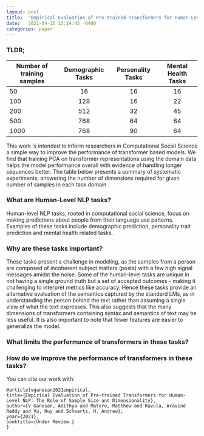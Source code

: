 ```yaml
---
layout: post
title:  "Empirical Evaluation of Pre-trained Transformers for Human-Level NLP: The Role of Sample Size and Dimensionality"
date:   2021-04-15 15:14:45 -0400
categories: paper
---
```


### TLDR;

| Number of training samples | Demographic Tasks | Personality Tasks | Mental Health Tasks |
| -------------------------- | :---------------: | :---------------: | :-----------------: |
| 50                         | 16                | 16                | 16                  |
| 100			     | 128		 | 16		     | 22		   |
| 200			     | 512		 | 32		     | 45		   |
| 500			     | 768		 | 64		     | 64		   |
| 1000			     | 768		 | 90 		     | 64		   |

This work is intended to inform researchers in Computational Social Science a simple way to improve the performance of transformer based models. We find that training PCA on transformer representations using the domain data helps the model performance overall with evidence of handling longer sequences better.
The table below presents a summary of systematic experiments, answering the number of dimensions required for given number of samples in each task domain.

### What are Human-Level NLP tasks?
Human-level NLP tasks, rooted in computational social science, focus on making predictions about people from their language use patterns. Examples of these tasks include demographic prediction, personality trait prediction and mental health related tasks.

### Why are these tasks important?
These tasks present a challenge in modeling, as the samples from a person are composed of incoherent subject matters (posts) with a few high signal messages amidst the noise. Some of the human-level tasks are unique in not having a single ground truth but a set of accepted outcomes - making it challenging to interpret metrics like accuracy.
Hence these tasks provide an alternative evaluation of the semantics captured by the standard LMs, as in understanding the person behind the text rather than assuming a single view of what the text expresses. This also suggests that the many dimensions of transformers containing syntax and semantics of text may be less useful. It is also important to note that fewer features are easier to generalize the model.

### What limits the performance of transformers in these tasks?


### How do we improve the performance of transformers in these tasks?


You can cite our work with:
	
	@article{vganesan2021empirical,
	title={Empirical Evaluation of Pre-trained Transformers for Human-Level NLP: The Role of Sample Size and Dimensionality},
	author={V Ganesan, Adithya and Matero, Matthew and Ravula, Aravind Reddy and Vu, Huy and Schwartz, H. Andrew},
	year={2021},
	booktitle={Under Review.}
	}
